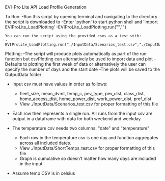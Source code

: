 
EVI-Pro Lite API Load Profile Generation

To Run:
-Run this script by opening terminal and navigating to the directory the script is downloaded to
-Enter 'python' to start python shell and 'import EVIProLite_LoadPlotting'
-EVIProLite_LoadPlotting.run("<file path to scenario csv with parameters as described above>","<file path to optional temperature csv>")

	You can run the script using the provided csvs as a test with:
	-EVIProLite_LoadPlotting.run("./InputData/Scenarios_test.csv","./InputData/ShortTemps_test.csv")

Plotting:
-The script will produce plots automatically as part of the run function but csvPlotting can alternatively be used to import data and plot
-Defaults to plotting the first week of data or alternatively the user can specify the number of days and the start date
-The plots will be saved to the OutputData folder

- Input csv must have values in order as follows: 
	- fleet_size, mean_dvmt, temp_c, pev_type, pev_dist, class_dist, home_access_dist, home_power_dist, work_power_dist, pref_dist 
	- View ./InputData/Scenarios_test.csv for proper formatting of this file
- Each row then represents a single run. All runs from the input csv are output in a dataframe with data for both weekend and weekday


- The temperature csv needs two columns: "date" and "temperature"
    - Each row in the temperature csv is one day and function aggregates across all included dates. 
    - View ./InputData/ShortTemps_test.csv for proper formatting of this file
    - Graph is cumulative so doesn't matter how many days are included in the input
- Assume temp CSV is in celsius

